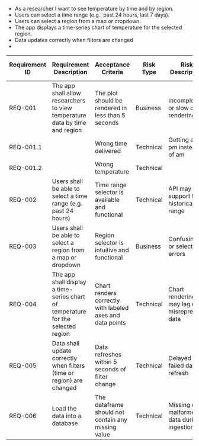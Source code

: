 - As a researcher I want to see temperature by time and by region.
- Users can select a time range (e.g., past 24 hours, last 7 days).
- Users can select a region from a map or dropdown.
- The app displays a time-series chart of temperature for the selected region.
- Data updates correctly when filters are changed
- 




| Requirement ID | Requirement Description | Acceptance Criteria | Risk Type | Risk Description | Probability (P1–P5) | Severity (S1–S5) | Risk Value (P×S) | Action |
|----------------|--------------------------|---------------------|-----------|------------------|---------------------|------------------|------------------|--------|
| REQ-001 | The app shall allow researchers to view temperature data by time and region | The plot should be rendered in less than 5 seconds | Business | Incomplete or slow data rendering | P3 | S3 | 9 | Optimize chart performance and validate data availability |
| REQ-001.1 | | Wrong time delivered | Technical | Getting e.g., pm instead of am | P3 | S4 | 12 |  |
| REQ-001.2 | | Wrong temperature | Technical |  | P | S |  |  |
| REQ-002 | Users shall be able to select a time range (e.g. past 24 hours) | Time range selector is available and functional | Technical | API may not support full historical range | P4 | S2 | 8 | Limit time range options and cache recent data |
| REQ-003 | Users shall be able to select a region from a map or dropdown | Region selector is intuitive and functional | Business | Confusing UI or selection errors | P2 | S2 | 4 | Improve UX with tooltips and onboarding |
| REQ-004 | The app shall display a time-series chart of temperature for the selected region | Chart renders correctly with labeled axes and data points | Technical | Chart rendering may lag or misrepresent data | P3 | S3 | 9 | Use efficient chart libraries and test with sample data |
| REQ-005 | Data shall update correctly when filters (time or region) are changed | Data refreshes within 5 seconds of filter change | Technical | Delayed or failed data refresh | P4 | S4 | 16 | Add fallback logic and retry mechanisms |
| REQ-006 | Load the data into a database | The dataframe should not contain any missing value | Technical | Missing or malformed data during ingestion | P3 | S4 | 12 | Validate and clean data before loading |
